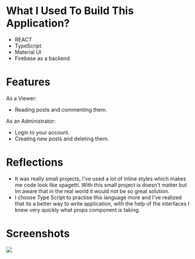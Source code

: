 # What I Used To Build This Application?

- REACT
- TypeScript
- Material UI
- Firebase as a backend

# Features

As a Viewer:

- Reading posts and commenting them.

As an Administrator:

- Login to your account.
- Creating new posts and deleting them.

# Reflections

- It was really small projects, I've used a lot of inline styles which makes me code look like spagetti. With this small project is doesn't matter but Im aware that in the real world it would not be so great solution.
- I choose Type Script to practise this language more and I've realized that its a better way to write application, with the help of the interfaces I knew very quickly what props component is taking.

# Screenshots

<img src='/images/foto1.png'>
